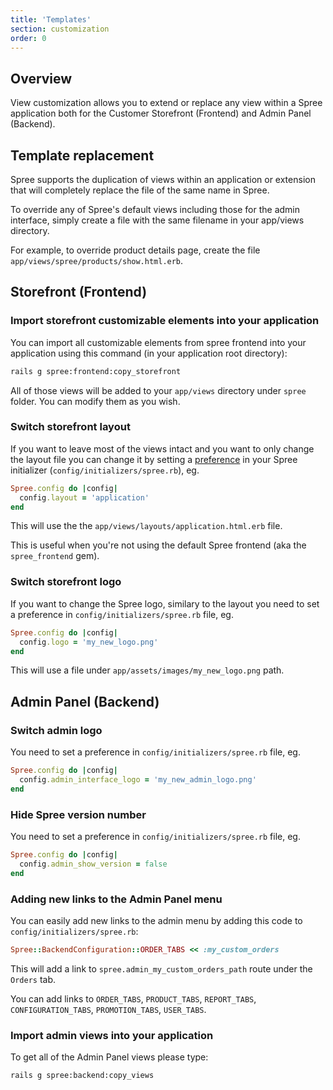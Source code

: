 ```yaml
---
title: 'Templates'
section: customization
order: 0
---
```


## Overview

View customization allows you to extend or replace any view within a
Spree application both for the Customer Storefront (Frontend) and Admin Panel (Backend).

## Template replacement

Spree supports the duplication of views within an application or extension that will
completely replace the file of the same name in Spree.

To override any of Spree's default views including those for the admin
interface, simply create a file with the same filename in your app/views
directory.

For example, to override product details page, create the file `app/views/spree/products/show.html.erb`.

## Storefront (Frontend)

### Import storefront customizable elements into your application

You can import all customizable elements from spree frontend into your application
using this command (in your application root directory):

```bash
rails g spree:frontend:copy_storefront
```

All of those views will be added to your `app/views` directory under `spree` folder. You can modify them as you wish.

### Switch storefront layout

If you want to leave most of the views intact and you want to only change the layout file you can change it by setting a [preference](/developer/internals/preferences.html) in your Spree initializer (`config/initializers/spree.rb`), eg.

```ruby
Spree.config do |config|
  config.layout = 'application'
end
```

This will use the the `app/views/layouts/application.html.erb` file.

This is useful when you're not using the default Spree frontend (aka the `spree_frontend` gem).

### Switch storefront logo

If you want to change the Spree logo, similary to the layout you need to set a preference in `config/initializers/spree.rb` file, eg.

```ruby
Spree.config do |config|
  config.logo = 'my_new_logo.png'
end
```

This will use a file under `app/assets/images/my_new_logo.png` path.

## Admin Panel (Backend)

### Switch admin logo

You need to set a preference in `config/initializers/spree.rb` file, eg.

```ruby
Spree.config do |config|
  config.admin_interface_logo = 'my_new_admin_logo.png'
end
```

### Hide Spree version number

You need to set a preference in `config/initializers/spree.rb` file, eg.

```ruby
Spree.config do |config|
  config.admin_show_version = false
end
```

### Adding new links to the Admin Panel menu

You can easily add new links to the admin menu by adding this code to `config/initializers/spree.rb`:

```ruby
Spree::BackendConfiguration::ORDER_TABS << :my_custom_orders
```

This will add a link to `spree.admin_my_custom_orders_path` route under the `Orders` tab.

You can add links to `ORDER_TABS`, `PRODUCT_TABS`, `REPORT_TABS`, `CONFIGURATION_TABS`, `PROMOTION_TABS`, `USER_TABS`.

### Import admin views into your application

To get all of the Admin Panel views please type:

```bash
rails g spree:backend:copy_views
```
